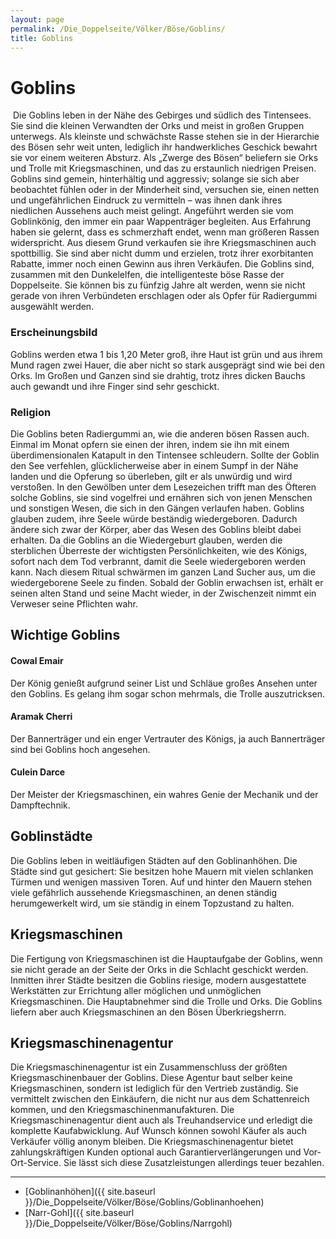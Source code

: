 ```yaml
---
layout: page
permalink: /Die_Doppelseite/Völker/Böse/Goblins/
title: Goblins
---
```


# Goblins

<img alt="" src="{{ site.baseurl }}/assets/images/rassen/nrm/goblin.jpg" />
Die Goblins leben in der Nähe des Gebirges und südlich des Tintensees. Sie sind die kleinen Verwandten der Orks und meist in großen Gruppen unterwegs. Als kleinste und schwächste Rasse stehen sie in der Hierarchie des Bösen sehr weit unten, lediglich ihr handwerkliches Geschick bewahrt sie vor einem weiteren Absturz. Als &bdquo;Zwerge des Bösen&ldquo; beliefern sie Orks und Trolle mit Kriegsmaschinen, und das zu erstaunlich niedrigen Preisen. Goblins sind gemein, hinterhältig und aggressiv; solange sie sich aber beobachtet fühlen oder in der Minderheit sind, versuchen sie, einen netten und ungefährlichen Eindruck zu vermitteln &ndash; was ihnen dank ihres niedlichen Aussehens auch meist gelingt. Angeführt werden sie vom Goblinkönig, den immer ein paar Wappenträger begleiten. Aus Erfahrung haben sie gelernt, dass es schmerzhaft endet, wenn man größeren Rassen widerspricht. Aus diesem Grund verkaufen sie ihre Kriegsmaschinen auch spottbillig. Sie sind aber nicht dumm und erzielen, trotz ihrer exorbitanten Rabatte, immer noch einen Gewinn aus ihren Verkäufen. Die Goblins sind, zusammen mit den Dunkelelfen, die intelligenteste böse Rasse der Doppelseite. Sie können bis zu fünfzig Jahre alt werden, wenn sie nicht gerade von ihren Verbündeten erschlagen oder als Opfer für Radiergummi ausgewählt werden.

### Erscheinungsbild

Goblins werden etwa 1 bis 1,20 Meter groß, ihre Haut ist grün und aus ihrem Mund ragen zwei Hauer, die aber nicht so stark ausgeprägt sind wie bei den Orks. Im Großen und Ganzen sind sie drahtig, trotz ihres dicken Bauchs auch gewandt und ihre Finger sind sehr geschickt.

### Religion

Die Goblins beten Radiergummi an, wie die anderen bösen Rassen auch. Einmal im Monat opfern sie einen der ihren, indem sie ihn mit einem überdimensionalen Katapult in den Tintensee schleudern. Sollte der Goblin den See verfehlen, glücklicherweise aber in einem Sumpf in der Nähe landen und die Opferung so überleben, gilt er als unwürdig und wird verstoßen. In den Gewölben unter dem Lesezeichen trifft man des Öfteren solche Goblins, sie sind vogelfrei und ernähren sich von jenen Menschen und sonstigen Wesen, die sich in den Gängen verlaufen haben. Goblins glauben zudem, ihre Seele würde beständig wiedergeboren. Dadurch ändere sich zwar der Körper, aber das Wesen des Goblins bleibt dabei erhalten. Da die Goblins an die Wiedergeburt glauben, werden die sterblichen Überreste der wichtigsten Persönlichkeiten, wie des Königs, sofort nach dem Tod verbrannt, damit die Seele wiedergeboren werden kann. Nach diesem Ritual schwärmen im ganzen Land Sucher aus, um die wiedergeborene Seele zu finden. Sobald der Goblin erwachsen ist, erhält er seinen alten Stand und seine Macht wieder, in der Zwischenzeit nimmt ein Verweser seine Pflichten wahr.

## Wichtige Goblins

#### Cowal Emair

Der König genießt aufgrund seiner List und Schläue großes Ansehen unter den Goblins. Es gelang ihm sogar schon mehrmals, die Trolle auszutricksen.

#### Aramak Cherri

Der Bannerträger und ein enger Vertrauter des Königs, ja auch Bannerträger sind bei Goblins hoch angesehen.

#### Culein Darce

Der Meister der Kriegsmaschinen, ein wahres Genie der Mechanik und der Dampftechnik.

## Goblinstädte

Die Goblins leben in weitläufigen Städten auf den Goblinanhöhen. Die Städte sind gut gesichert: Sie besitzen hohe Mauern mit vielen schlanken Türmen und wenigen massiven Toren. Auf und hinter den Mauern stehen viele gefährlich aussehende Kriegsmaschinen, an denen ständig herumgewerkelt wird, um sie ständig in einem Topzustand zu halten.

## Kriegsmaschinen

Die Fertigung von Kriegsmaschinen ist die Hauptaufgabe der Goblins, wenn sie nicht gerade an der Seite der Orks in die Schlacht geschickt werden. Inmitten ihrer Städte besitzen die Goblins riesige, modern ausgestattete Werkstätten zur Errichtung aller möglichen und unmöglichen Kriegsmaschinen. Die Hauptabnehmer sind die Trolle und Orks. Die Goblins liefern aber auch Kriegsmaschinen an den Bösen Überkriegsherrn.

## Kriegsmaschinenagentur

Die Kriegsmaschinenagentur ist ein Zusammenschluss der größten Kriegsmaschinenbauer der Goblins. Diese Agentur baut selber keine Kriegsmaschinen, sondern ist lediglich für den Vertrieb zuständig. Sie vermittelt zwischen den Einkäufern, die nicht nur aus dem Schattenreich kommen, und den Kriegsmaschinenmanufakturen. Die Kriegsmaschinenagentur dient auch als Treuhandservice und erledigt die komplette Kaufabwicklung. Auf Wunsch können sowohl Käufer als auch Verkäufer völlig anonym bleiben. Die Kriegsmaschinenagentur bietet zahlungskräftigen Kunden optional auch Garantierverlängerungen und Vor-Ort-Service. Sie lässt sich diese Zusatzleistungen allerdings teuer bezahlen.


***
- [Goblinanhöhen]({{ site.baseurl }}/Die_Doppelseite/Völker/Böse/Goblins/Goblinanhoehen)
- [Narr-Gohl]({{ site.baseurl }}/Die_Doppelseite/Völker/Böse/Goblins/Narrgohl)

